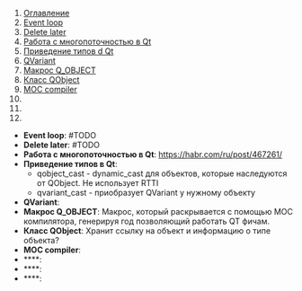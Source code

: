 1. [Оглавление](https://github.com/Nethius/cheatsheet/blob/main/README.md)
1. [Event loop](#1)
1. [Delete later](#2)
1. [Работа с многопоточностью в Qt](#3)
1. [Приведение типов d Qt](#4)
1. [QVariant](#5)
1. [Макрос Q_OBJECT](#6)
1. [Класс QObject](#7)
1. [MOC compiler](#8)
1. [](#9)
1. [](#10)
1. [](#11)

* **Event loop**: <a name="1"></a> #TODO
* **Delete later**: <a name="2"></a> #TODO
* **Работа с многопоточностью в Qt**: <a name="3"></a> https://habr.com/ru/post/467261/
* **Приведение типов в Qt**: <a name="4"></a>
    * qobject_cast - dynamic_cast для объектов, которые наследуются от QObject. Не использует RTTI
    * qvariant_cast - приобразует QVariant у нужному объекту 
* **QVariant**: <a name="5"></a> 
* **Макрос Q_OBJECT**: <a name="6"></a> Макрос, который раскрывается с помощью MOC компилятора, генерируя год позволяющий работать QT фичам.
* **Класс QObject**: <a name="7"></a> Хранит ссылку на объект и информацию о типе объекта?
* **MOC compiler**: <a name="8"></a>
* ****: <a name="9"></a>
* ****: <a name="10"></a>
* ****: <a name="11"></a>
